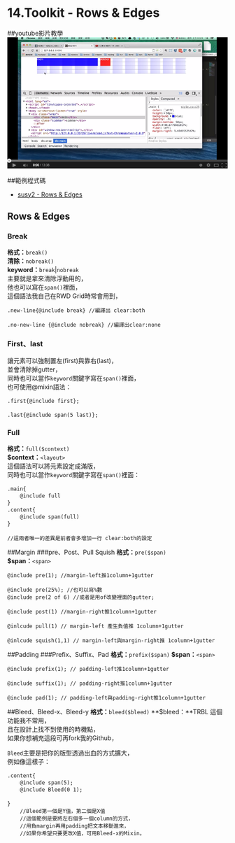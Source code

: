 # 14.Toolkit - Rows & Edges

##youtube影片教學  
<a href="https://www.youtube.com/watch?v=rF2bhT5Z6n0" target="_blank">![](/images/video/susy2-14.png)</a>  

##範例程式碼 
* <a href="http://susydocs.oddbird.net/en/latest/toolkit/#rows-edges" target="_blank">susy2 - Rows & Edges</a>

## Rows & Edges

### Break
**格式：**`break()`  
**清除：**`nobreak()`  
**keyword：**`break`|`nobreak`  
主要就是拿來清除浮動用的，  
他也可以寫在`span()`裡面，  
這個語法我自己在RWD Grid時常會用到，  
```
.new-line{@include break} //編譯出 clear:both

.no-new-line {@include nobreak} //編譯出clear:none
```

### First、last
讓元素可以強制置左(first)與靠右(last)，  
並會清除掉gutter，  
同時也可以當作`keyword`關鍵字寫在`span()`裡面，  
也可使用@mixin語法：  
```
.first{@include first};

.last{@include span(5 last)};
```

### Full
**格式：**`full($context)`  
**$context：**`<layout>`  
這個語法可以將元素設定成滿版，  
同時也可以當作`keyword`關鍵字寫在`span()`裡面：  
```
.main{
	@include full
}
.content{
	@include span(full)
}

//這兩者唯一的差異是前者會多增加一行 clear:both的設定
```

##Margin
###pre、Post、Pull Squish
**格式：**`pre($span)`    
**$span：**`<span>`  
```
@include pre(1); //margin-left推1column+1gutter

@include pre(25%); //也可以寫%數
@include pre(2 of 6) //或者是用of改變裡面的gutter;

@include post(1) //margin-right推1column+1gutter

@inlcude pull(1) // margin-left 產生負值推 1column+1gutter

@inlcude squish(1,1) // margin-left與margin-right推 1column+1gutter

```

##Padding
###Prefix、Suffix、Pad
**格式：**`prefix($span)` 
**$span：**`<span>`  
```
@include prefix(1); // padding-left推1column+1gutter

@include suffix(1); // padding-right推1column+1gutter

@include pad(1); // padding-left與padding-right推1column+1gutter
```

##Bleed、Bleed-x、Bleed-y
**格式：**`bleed($bleed)` 
**$bleed：**TRBL <span>
這個功能我不常用，  
且在設計上找不到使用的時機點，  
如果你想補充這段可再fork我的Github，  

`Bleed`主要是把你的版型透過出血的方式擴大，  
例如像這樣子：  
```
.content{
	@include span(5);
	@include Bleed(0 1);

}
	//Bleed第一個是Y值，第二個是X值
	//這個範例是要將左右個多一個column的方式，  
	//用負margin再用padding把文本移動進來，
	//如果你希望只要更改X值，可用Bleed-x的Mixin。
```